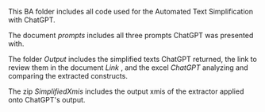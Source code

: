 </p> This BA folder includes all code used for the Automated Text Simplification with ChatGPT. 
</p> The document <i>prompts</i> includes all three prompts ChatGPT was presented with. 
</p> The folder <i>Output</i> includes the simplified texts ChatGPT returned, the link to review them in the document <i> Link </i>, and the excel <i>ChatGPT</i> analyzing and comparing the extracted constructs.
</p> The zip <i>SimplifiedXmis</i> includes the output xmis of the extractor applied onto ChatGPT's output. 
